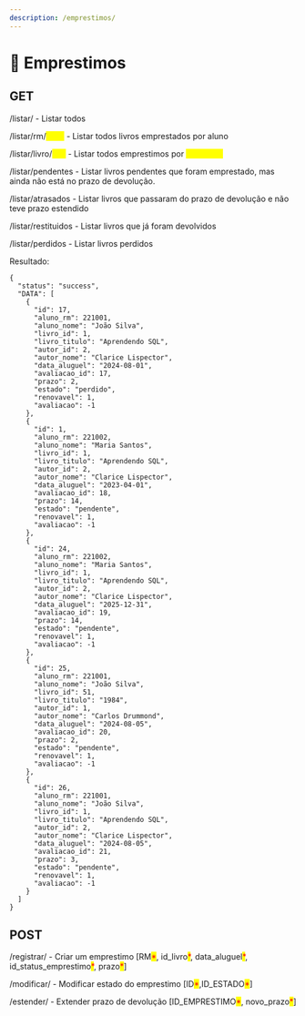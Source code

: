 ```yaml
---
description: /emprestimos/
---
```


# 🎫 Emprestimos

## GET

/listar/ - Listar todos

/listar/rm/<mark style="color:yellow;">\[RM]</mark> - Listar todos livros emprestados por aluno

/listar/livro/<mark style="color:yellow;">\[ID]</mark> - Listar todos emprestimos por <mark style="color:yellow;">id do livro</mark>

/listar/pendentes - Listar livros pendentes que foram emprestado, mas ainda não está no prazo de devolução.

/listar/atrasados - Listar livros que passaram do prazo de devolução e não teve prazo estendido

/listar/restituidos - Listar livros que já foram devolvidos

/listar/perdidos - Listar livros perdidos

Resultado:

```
{
  "status": "success",
  "DATA": [
    {
      "id": 17,
      "aluno_rm": 221001,
      "aluno_nome": "João Silva",
      "livro_id": 1,
      "livro_titulo": "Aprendendo SQL",
      "autor_id": 2,
      "autor_nome": "Clarice Lispector",
      "data_aluguel": "2024-08-01",
      "avaliacao_id": 17,
      "prazo": 2,
      "estado": "perdido",
      "renovavel": 1,
      "avaliacao": -1
    },
    {
      "id": 1,
      "aluno_rm": 221002,
      "aluno_nome": "Maria Santos",
      "livro_id": 1,
      "livro_titulo": "Aprendendo SQL",
      "autor_id": 2,
      "autor_nome": "Clarice Lispector",
      "data_aluguel": "2023-04-01",
      "avaliacao_id": 18,
      "prazo": 14,
      "estado": "pendente",
      "renovavel": 1,
      "avaliacao": -1
    },
    {
      "id": 24,
      "aluno_rm": 221002,
      "aluno_nome": "Maria Santos",
      "livro_id": 1,
      "livro_titulo": "Aprendendo SQL",
      "autor_id": 2,
      "autor_nome": "Clarice Lispector",
      "data_aluguel": "2025-12-31",
      "avaliacao_id": 19,
      "prazo": 14,
      "estado": "pendente",
      "renovavel": 1,
      "avaliacao": -1
    },
    {
      "id": 25,
      "aluno_rm": 221001,
      "aluno_nome": "João Silva",
      "livro_id": 51,
      "livro_titulo": "1984",
      "autor_id": 1,
      "autor_nome": "Carlos Drummond",
      "data_aluguel": "2024-08-05",
      "avaliacao_id": 20,
      "prazo": 2,
      "estado": "pendente",
      "renovavel": 1,
      "avaliacao": -1
    },
    {
      "id": 26,
      "aluno_rm": 221001,
      "aluno_nome": "João Silva",
      "livro_id": 1,
      "livro_titulo": "Aprendendo SQL",
      "autor_id": 2,
      "autor_nome": "Clarice Lispector",
      "data_aluguel": "2024-08-05",
      "avaliacao_id": 21,
      "prazo": 3,
      "estado": "pendente",
      "renovavel": 1,
      "avaliacao": -1
    }
  ]
}
```

## POST

/registrar/ - Criar um emprestimo \[RM<mark style="color:red;">\*</mark>, id\_livro<mark style="color:red;">\*</mark>, data\_aluguel<mark style="color:red;">\*</mark>, id\_status\_emprestimo<mark style="color:red;">\*</mark>, prazo<mark style="color:red;">\*</mark>]

/modificar/ - Modificar estado do emprestimo \[ID<mark style="color:red;">\*</mark>,ID\_ESTADO<mark style="color:red;">\*</mark>]

/estender/ - Extender prazo de devolução \[ID\_EMPRESTIMO<mark style="color:red;">\*</mark>, novo\_prazo<mark style="color:red;">\*</mark>]
